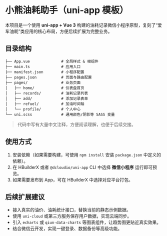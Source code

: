 # 小熊油耗助手（uni-app 模板）

本项目是一个使用 **uni-app + Vue 3** 构建的油耗记录微信小程序原型，复刻了“爱车油耗”类应用的核心布局，方便后续扩展为完整业务。

## 目录结构

```
├── App.vue              # 全局样式 & 根组件
├── main.ts              # 应用入口
├── manifest.json        # 小程序配置
├── pages.json           # 页面与路由配置
├── pages/               # 业务页面
│   ├── home/            # 仪表盘首页
│   ├── records/         # 油耗记录列表
│   ├── add/             # 添加记录表单
│   ├── refuel/          # 加油时间轴
│   └── profile/         # 个人中心
└── uni.scss             # 通用颜色/阴影等 SASS 变量
```

> 代码中写有大量中文注释，方便阅读理解，也便于后续交接。

## 使用方式

1. 安装依赖（如果需要构建，可使用 `npm install` 安装 `package.json` 中定义的依赖）。
2. 在 HBuilderX 或者 `@dcloudio/uni-app` CLI 中选择 **微信小程序** 运行即可预览。
3. 如果需要发布到 App，可在 HBuilderX 中选择对应平台打包。

## 后续扩展建议

- 接入真实的油价、油耗统计接口，替换当前的静态示例数据。
- 使用 `uni-cloud` 或第三方服务保存用户数据，实现云端同步。
- 引入 `echarts` 或 `qiun-data-charts` 等图表组件，让趋势图更贴近真实效果。
- 结合微信云开发，实现一键登录、数据备份等高级功能。

